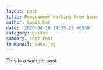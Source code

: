 ```yaml
---
layout: post
title: Programmer working from home
author: Sumit Kar
date: '2020-04-10 14:35:23 +0530'
category: guides
summary: Test Post
thumbnail: code.jpg
---
```


This is a sample post